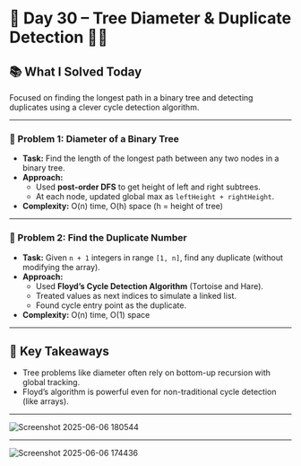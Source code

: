 # 🚀 Day 30 – Tree Diameter & Duplicate Detection 🌲🔁

## 📚 What I Solved Today

Focused on finding the longest path in a binary tree and detecting duplicates using a clever cycle detection algorithm.

---

### 🧠 Problem 1: Diameter of a Binary Tree
- **Task:** Find the length of the longest path between any two nodes in a binary tree.
- **Approach:**  
  - Used **post-order DFS** to get height of left and right subtrees.  
  - At each node, updated global max as `leftHeight + rightHeight`.  
- **Complexity:** O(n) time, O(h) space (h = height of tree)

---

### 🧠 Problem 2: Find the Duplicate Number
- **Task:** Given `n + 1` integers in range `[1, n]`, find any duplicate (without modifying the array).
- **Approach:**  
  - Used **Floyd’s Cycle Detection Algorithm** (Tortoise and Hare).  
  - Treated values as next indices to simulate a linked list.  
  - Found cycle entry point as the duplicate.
- **Complexity:** O(n) time, O(1) space

---

## 🧠 Key Takeaways

- Tree problems like diameter often rely on bottom-up recursion with global tracking.
- Floyd’s algorithm is powerful even for non-traditional cycle detection (like arrays).

---
![Screenshot 2025-06-06 180544](https://github.com/user-attachments/assets/46aefa21-36f0-47ff-84b4-4e7215fcf33d)

---
![Screenshot 2025-06-06 174436](https://github.com/user-attachments/assets/7c5c08ad-243f-466b-9011-b614887f74a7)

